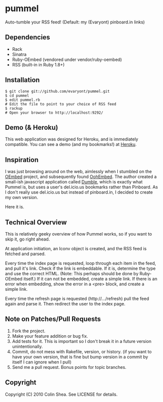 # pummel

Auto-tumble your RSS feed! (Default: my (Evaryont) pinboard.in links)

## Dependencies

* Rack
* Sinatra
* Ruby-OEmbed (vendored under vendor/ruby-oembed)
* RSS (built-in in Ruby 1.8+)

## Installation

    $ git clone git://github.com/evaryont/pummel.git
    $ cd pummel
    $ edit pummel.rb
    # Edit the file to point to your choice of RSS feed
    $ rackup
    # Open your browser to http://localhost:9292/

## Demo (& Heroku)

This web application was designed for Heroku, and is immediately compatible.
You can see a demo (and my bookmarks!) at [Heroku][].

## Inspiration

I was just browsing around on the web, aimlessly when I stumbled on the [OEmbed][]
project, and subsequently found [OohEmbed][]. The author created a small-ish
javascript application called [Dumble][], which is exactly what Pummel is, but
uses a user's del.icio.us bookmarks rather than Pinboard. As I don't really use
del.icio.us but instead of pinboard.in, I decided to create my own version.

Here it is.

## Technical Overview

This is relatively geeky overview of how Pummel works, so if you want to skip it,
go right ahead.

At application initiation, an Iconv object is created, and the RSS feed is fetched
and parsed.

Every time the index page is requested, loop through each item in the feed, and
pull it's link. Check if the link is embeddable. If it is, determine the type and
use the correct HTML. (Note: This perhaps should be done by Ruby-OEmbed itself.)
If it can not be embedded, create a simple link. If there is an error when embedding,
show the error in a &lt;pre&gt; block, and create a simple link.

Every time the refresh page is requested (http://.../refresh) pull the feed again
and parse it. Then redirect the user to the index page.

## Note on Patches/Pull Requests

1. Fork the project.
1. Make your feature addition or bug fix.
1. Add tests for it. This is important so I don't break it in a
   future version unintentionally.
1. Commit, do not mess with Rakefile, version, or history.
   (if you want to have your own version, that is fine but bump version in a commit by itself I can ignore when I pull)
1. Send me a pull request. Bonus points for topic branches.

## Copyright

Copyright (C) 2010 Colin Shea. See LICENSE for details.

[OEmbed]: http://www.oembed.com/
[OohEmbed]: http://oohembed.com/
[Dumble]: http://oohembed.com/dumble/
[Heroku]: http://pummel-demo.heroku.com

